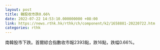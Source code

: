 ```yaml
---
layout: post
title: 韓股收市跌0.66%
date: 2022-07-22 14:53:10.000000000 +08:00
link: https://news.rthk.hk/rthk/ch/component/k2/1658881-20220722.htm
categories: rthk
---
```


南韓股市下跌。首爾綜合指數收市報2393點，跌16點，跌幅0.66%。
